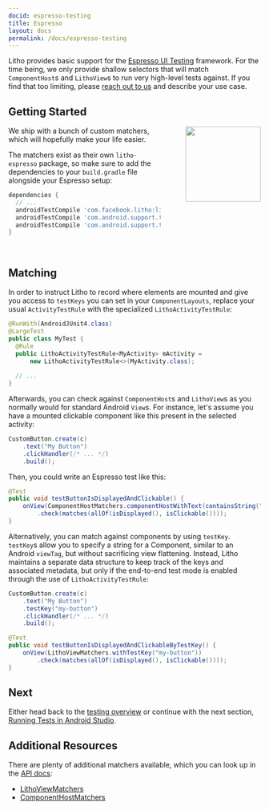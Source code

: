 ```yaml
---
docid: espresso-testing
title: Espresso
layout: docs
permalink: /docs/espresso-testing
---
```


Litho provides basic support for the
[Espresso UI Testing](https://developer.android.com/training/testing/ui-testing/espresso-testing.html)
framework. For the time being, we only provide shallow selectors that will match `ComponentHost`s and
`LithoView`s to run very high-level tests against. If you find that too limiting, please
[reach out to us](https://github.com/facebook/litho/issues/new) and describe your use case.

## Getting Started

<img src="/static/images/espresso-logo.png" style="width: 150px; float: right; margin-left: 50px;">

We ship with a bunch of custom matchers, which will hopefully make your life easier.

The matchers exist as their own `litho-espresso` package, so make sure to add the
dependencies to your `build.gradle` file alongside your Espresso setup:

```gradle
dependencies {
  // ...
  androidTestCompile 'com.facebook.litho:litho-espresso:{{site.litho-version}}'
  androidTestCompile 'com.android.support.test.espresso:espresso-core:2.2.2'
  androidTestCompile 'com.android.support.test.espresso:espresso-intents:2.2.2'
}
```

<br style="clear: both; overflow: hidden;">

## Matching

In order to instruct Litho to record where elements are mounted and give you access to
`testKeys` you can set in your `ComponentLayouts`, replace your usual `ActivityTestRule`
with the specialized `LithoActivityTestRule`:

```java
@RunWith(AndroidJUnit4.class)
@LargeTest
public class MyTest {
  @Rule
  public LithoActivityTestRule<MyActivity> mActivity =
      new LithoActivityTestRule<>(MyActivity.class);
      
  // ...
}
```

Afterwards, you can check against `ComponentHost`s and `LithoView`s as you normally would
for standard Android `View`s. For instance, let's assume you have a mounted
clickable component like this present in the selected activity:

```java
CustomButton.create(c)
    .text("My Button")
    .clickHandler(/* ... */)
    .build();
```

Then, you could write an Espresso test like this:

```java
@Test
public void testButtonIsDisplayedAndClickable() {
    onView(ComponentHostMatchers.componentHostWithText(containsString("My Button")))
        .check(matches(allOf(isDisplayed(), isClickable())));
}
```

Alternatively, you can match against components by using `testKey`. `testKey`s allow
you to specify a string for a Component, similar to an Android `viewTag`, but without
sacrificing view flattening. Instead, Litho maintains a separate data structure to keep
track of the keys and associated metadata, but only if the end-to-end test mode is enabled
through the use of `LithoActivityTestRule`:

```java
CustomButton.create(c)
    .text("My Button")
    .testKey("my-button")
    .clickHandler(/* ... */)
    .build();
```

```java
@Test
public void testButtonIsDisplayedAndClickableByTestKey() {
    onView(LithoViewMatchers.withTestKey("my-button"))
        .check(matches(allOf(isDisplayed(), isClickable())));
}
```

## Next

Either head back to the [testing overview](/docs/testing-overview.html) or
continue with the next section, [Running Tests in Android Studio](/docs/tests-in-android-studio).

## Additional Resources

There are plenty of additional matchers available, which you can look up in the
[API docs](/javadoc/):

- [LithoViewMatchers](/javadoc/com/facebook/litho/testing/espresso/LithoViewMatchers.html)
- [ComponentHostMatchers](/javadoc/com/facebook/litho/testing/espresso/ComponentHostMatchers.html)
